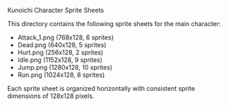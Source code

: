 Kunoichi Character Sprite Sheets

This directory contains the following sprite sheets for the main character:

- Attack_1.png (768x128, 6 sprites)
- Dead.png (640x128, 5 sprites)
- Hurt.png (256x128, 2 sprites)
- Idle.png (1152x128, 9 sprites)
- Jump.png (1280x128, 10 sprites)
- Run.png (1024x128, 8 sprites)

Each sprite sheet is organized horizontally with consistent sprite dimensions of 128x128 pixels.